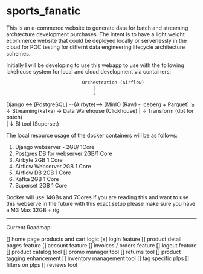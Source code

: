 # sports_fanatic
This is an e-commerce website to generate data for batch and streaming archtecture development purchases. The intent is to have a light weight ecommerce website that could be deployed locally or serverlessly in the cloud for POC testing for differnt data engineering lifecycle architecture schemes.

Initially I will be developing to use this webapp to use with the following lakehouse system for local and cloud development via containers:

                                Orchestration (Airflow)
                                    |
                                    ↓
  Django <->  [PostgreSQL] --(Airbyte)-->   [MinIO (Raw) - Iceberg + Parquet]
                ↘                           ↓
                   Streaming(kafka)   ->     Data Warehouse (Clickhouse)
                                            |
                                            ↓
                                            Transform (dbt for batch)  
                                            |
                                            ↓
                                            BI tool (Superset)


The local resource usage of the docker containers will be as follows:

1) Django webserver - 2GB/ 1Core
2) Postgres DB for webserver 2GB/1 Core
3) Airbyte 2GB 1 Core
4) Airflow Webserver 2GB 1 Core
5) Airflow DB 2GB 1 Core
6) Kafka 2GB 1 Core
7) Superset 2GB 1 Core

Docker will use 14GBs and 7Cores if you are reading this and want to use this webserve in the future with this exact setup please make sure you have a M3 Max 32GB + rig. 

-----------------------------------------------------------------------------

Current Roadmap:

[] home page products and cart logic
[x] login feature
[] product detail pages feature
[] account feature
[] invoices / orders feature
[] logout feature 
[] product catalog tool 
[] promo manager tool 
[] returns tool 
[] product tagging enhancement
[] inventory management tool
[] tag specific plps
[] filters on plps
[] reviews tool

